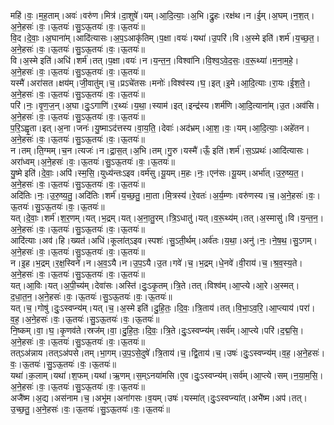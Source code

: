 

  
महि॑।वः॒।म॒ह॒ताम्।अवः॑।वरु॑ण।मित्र॑।दा॒शुषे॑।यम्।आ॒दि॒त्याः॒।अ॒भि।द्रु॒हः।रक्ष॑थ।न।ई॒म्।अ॒घम्।न॒श॒त्।अ॒ने॒हसः॑।वः॒।ऊ॒तयः॑।सु॒ऽऊ॒तयः॑।वः॒।ऊ॒तयः॑॥  
वि॒द।दे॒वाः॒।अ॒घाना॑म्।आदि॑त्यासः।अ॒प॒ऽआकृ॑तिम्।प॒क्षा।वयः॑।यथा॑।उ॒परि॑।वि।अ॒स्मे इति॑।शर्म॑।य॒च्छ॒त॒।अ॒ने॒हसः॑।वः॒।ऊ॒तयः॑।सु॒ऽऊ॒तयः॑।वः॒।ऊ॒तयः॑॥  
वि।अ॒स्मे इति॑।अधि॑।शर्म॑।तत्।प॒क्षा।वयः॑।न।य॒न्त॒न॒।विश्वा॑नि।वि॒श्व॒ऽवे॒द॒सः॒।व॒रू॒थ्या॑।म॒ना॒म॒हे॒।अ॒ने॒हसः॑।वः॒।ऊ॒तयः॑।सु॒ऽऊ॒तयः॑।वः॒।ऊ॒तयः॑॥  
यस्मै॑।अरा॑सत।क्षय॑म्।जी॒वातु॑म्।च॒।प्रऽचे॑तसः।मनोः॑।विश्व॑स्य।घ॒।इत्।इ॒मे।आ॒दि॒त्याः।रा॒यः।ई॒श॒ते॒।अ॒ने॒हसः॑।वः॒।ऊ॒तयः॑।सु॒ऽऊ॒तयः॑।वः॒।ऊ॒तयः॑॥  
परि॑।नः॒।वृ॒ण॒ज॒न्।अ॒घा।दुः॒ऽगाणि॑।र॒थ्यः॑।य॒था॒।स्याम॑।इत्।इन्द्र॑स्य।शर्म॑णि।आ॒दि॒त्याना॑म्।उ॒त।अव॑सि।अ॒ने॒हसः॑।वः॒।ऊ॒तयः॑।सु॒ऽऊ॒तयः॑।वः॒।ऊ॒तयः॑॥  
प॒रि॒ऽह्वृ॒ता।इत्।अ॒ना।जनः॑।यु॒ष्माऽद॑त्तस्य।वा॒य॒ति॒।देवाः॑।अद॑भ्रम्।आ॒श॒।वः॒।यम्।आ॒दि॒त्याः॒।अहे॑तन।अ॒ने॒हसः॑।वः॒।ऊ॒तयः॑।सु॒ऽऊ॒तयः॑।वः॒।ऊ॒तयः॑॥  
न।तम्।ति॒ग्मम्।च॒न।त्यजः॑।न।द्रा॒स॒त्।अ॒भि।तम्।गु॒रु।यस्मै॑।ऊँ॒ इति॑।शर्म॑।स॒ऽप्रथः॑।आदि॑त्यासः।अरा॑ध्वम्।अ॒ने॒हसः॑।वः॒।ऊ॒तयः॑।सु॒ऽऊ॒तयः॑।वः॒।ऊ॒तयः॑॥  
यु॒ष्मे इति॑।दे॒वाः॒।अपि॑।स्म॒सि॒।युध्य॑न्तःऽइव।वर्म॑सु।यू॒यम्।म॒हः।नः॒।एन॑सः।यू॒यम्।अर्भा॑त्।उ॒रु॒ष्य॒त॒।अ॒ने॒हसः॑।वः॒।ऊ॒तयः॑।सु॒ऽऊ॒तयः॑।वः॒।ऊ॒तयः॑॥  
अदि॑तिः।नः॒।उ॒रु॒ष्य॒तु॒।अदि॑तिः।शर्म॑।य॒च्छ॒तु॒।मा॒ता।मि॒त्रस्य॑।रे॒वतः॑।अ॒र्य॒म्णः।वरु॑णस्य।च॒।अ॒ने॒हसः॑।वः॒।ऊ॒तयः॑।सु॒ऽऊ॒तयः॑।वः॒।ऊ॒तयः॑॥  
यत्।दे॒वाः॒।शर्म॑।श॒र॒णम्।यत्।भ॒द्रम्।यत्।अ॒ना॒तु॒रम्।त्रि॒ऽधातु॑।यत्।व॒रू॒थ्य॑म्।तत्।अ॒स्मासु॑।वि।य॒न्त॒न॒।अ॒ने॒हसः॑।वः॒।ऊ॒तयः॑।सु॒ऽऊ॒तयः॑।वः॒।ऊ॒तयः॑॥  
आदि॑त्याः।अव॑।हि।ख्यत॑।अधि॑।कूला॑त्ऽइव।स्पशः॑।सु॒ऽती॒र्थम्।अर्व॑तः।य॒था॒।अनु॑।नः॒।ने॒ष॒थ॒।सु॒ऽगम्।अ॒ने॒हसः॑।वः॒।ऊ॒तयः॑।सु॒ऽऊ॒तयः॑।वः॒।ऊ॒तयः॑॥  
न।इ॒ह।भ॒द्रम्।र॒क्ष॒स्विने॑।न।अ॒व॒ऽयै।न।उ॒प॒ऽयै।उ॒त।गवे॑।च॒।भ॒द्रम्।धे॒नवे॑।वी॒राय॑।च॒।श्र॒व॒स्य॒ते।अ॒ने॒हसः॑।वः॒।ऊ॒तयः॑।सु॒ऽऊ॒तयः॑।वः॒।ऊ॒तयः॑॥  
यत्।आ॒विः।यत्।अ॒पी॒च्य॑म्।देवा॑सः।अस्ति॑।दुः॒ऽकृ॒तम्।त्रि॒ते।तत्।विश्व॑म्।आ॒प्त्ये।आ॒रे।अ॒स्मत्।द॒धा॒त॒न॒।अ॒ने॒हसः॑।वः॒।ऊ॒तयः॑।सु॒ऽऊ॒तयः॑।वः॒।ऊ॒तयः॑॥  
यत्।च॒।गोषु॑।दुः॒ऽस्वप्न्य॑म्।यत्।च॒।अ॒स्मे इति॑।दु॒हि॒तः॒।दि॒वः॒।त्रि॒ताय॑।तत्।वि॒भा॒ऽव॒रि॒।आ॒प्त्याय॑।परा॑।व॒ह॒।अ॒ने॒हसः॑।वः॒।ऊ॒तयः॑।सु॒ऽऊ॒तयः॑।वः॒।ऊ॒तयः॑॥  
नि॒ष्कम्।वा॒।घ॒।कृ॒णव॑ते।स्रज॑म्।वा॒।दु॒हि॒तः॒।दि॒वः॒।त्रि॒ते।दुः॒ऽस्वप्न्य॑म्।सर्व॑म्।आ॒प्त्ये।परि॑।द॒द्म॒सि॒।अ॒ने॒हसः॑।वः॒।ऊ॒तयः॑।सु॒ऽऊ॒तयः॑।वः॒।ऊ॒तयः॑॥  
तत्ऽअ॑न्नाय।तत्ऽअ॑पसे।तम्।भा॒गम्।उ॒प॒ऽसे॒दुषे॑।त्रि॒ताय॑।च॒।द्वि॒ताय॑।च॒।उषः॑।दुः॒ऽस्वप्न्य॑म्।व॒ह॒।अ॒ने॒हसः॑।वः॒।ऊ॒तयः॑।सु॒ऽऊ॒तयः॑।वः॒।ऊ॒तयः॑॥  
यथा॑।क॒लाम्।यथा॑।श॒फम्।यथा॑।ऋ॒णम्।स॒म्ऽनया॑मसि।ए॒व।दुः॒ऽस्वप्न्य॑म्।सर्व॑म्।आ॒प्त्ये।सम्।न॒या॒म॒सि॒।अ॒ने॒हसः॑।वः॒।ऊ॒तयः॑।सु॒ऽऊ॒तयः॑।वः॒।ऊ॒तयः॑॥  
अजै॑ष्म।अ॒द्य।अस॑नाम।च॒।अभू॑म।अना॑गसः।व॒यम्।उषः॑।यस्मा॑त्।दुः॒ऽस्वप्न्या॑त्।अभै॑ष्म।अप॑।तत्।उ॒च्छ॒तु॒।अ॒ने॒हसः॑।वः॒।ऊ॒तयः॑।सु॒ऽऊ॒तयः॑।वः॒।ऊ॒तयः॑॥  

